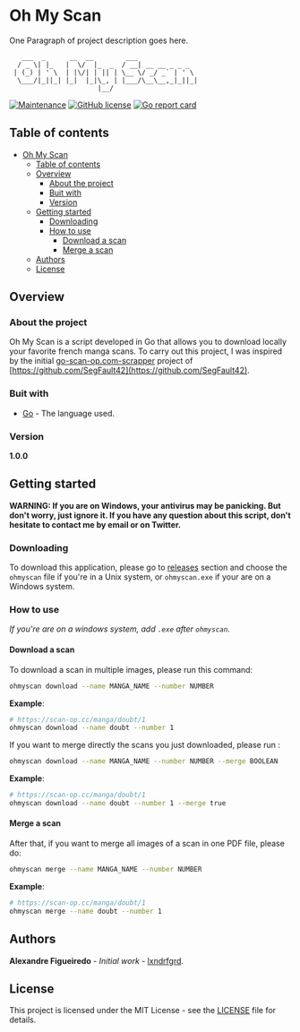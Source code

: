 # Oh My Scan

One Paragraph of project description goes here.

```
   ___  _      __  __        ___
  / _ \| |_   |  \/  |_  _  / __| __ __ _ _ _
 | (_) | ' \  | |\/| | || | \__ \/ _/ _` | ' \
  \___/|_||_| |_|  |_|\_, | |___/\__\__,_|_||_|
                      |__/
```

[![Maintenance](https://img.shields.io/badge/maintained-yes-green.svg)](https://github.com/lxndrfgrd/ohmyscan/pulse)
[![GitHub license](https://img.shields.io/github/license/Naereen/StrapDown.js.svg)](https://github.com/lxndrfgrd/ohmyscan/blob/master/LICENSE)
[![Go report card](https://goreportcard.com/badge/github.com/lxndrfgrd/ohmyscan)](https://github.com/lxndrfgrd/ohmyscan)

## Table of contents

- [Oh My Scan](#oh-my-scan)
  - [Table of contents](#table-of-contents)
  - [Overview](#overview)
    - [About the project](#about-the-project)
    - [Buit with](#buit-with)
    - [Version](#version)
  - [Getting started](#getting-started)
    - [Downloading](#downloading)
    - [How to use](#how-to-use)
      - [Download a scan](#download-a-scan)
      - [Merge a scan](#merge-a-scan)
  - [Authors](#authors)
  - [License](#license)

## Overview

### About the project

Oh My Scan is a script developed in Go that allows you to download locally your favorite french manga scans. To carry out this project, I was inspired by the initial [go-scan-op.com-scrapper](https://github.com/SegFault42/go-scan-op.com-scrapper) project of [https://github.com/SegFault42](https://github.com/SegFault42).

### Buit with

- [Go](https://golang.org/) - The language used.

### Version

**1.0.0**

## Getting started

**WARNING: If you are on Windows, your antivirus may be panicking. But don't worry, just ignore it. If you have any question about this script, don't hesitate to contact me by email or on Twitter.**

### Downloading

To download this application, please go to [releases](https://github.com/thelittlebigbot/ohmyscan/releases/) section and choose the `ohmyscan` file if you're in a Unix system, or `ohmyscan.exe` if your are on a Windows system.

### How to use

_If you're are on a windows system, add `.exe` after `ohmyscan`._

#### Download a scan

To download a scan in multiple images, please run this command:

```sh
ohmyscan download --name MANGA_NAME --number NUMBER
```

**Example**:

```sh
# https://scan-op.cc/manga/doubt/1
ohmyscan download --name doubt --number 1
```

If you want to merge directly the scans you just downloaded, please run :

```sh
ohmyscan download --name MANGA_NAME --number NUMBER --merge BOOLEAN
```

**Example**:

```sh
# https://scan-op.cc/manga/doubt/1
ohmyscan download --name doubt --number 1 --merge true
```

#### Merge a scan

After that, if you want to merge all images of a scan in one PDF file, please do:

```sh
ohmyscan merge --name MANGA_NAME --number NUMBER
```

**Example**:

```sh
# https://scan-op.cc/manga/doubt/1
ohmyscan merge --name doubt --number 1
```

## Authors

**Alexandre Figueiredo** - _Initial work_ - [lxndrfgrd](https://github.com/lxndrfgrd).

## License

This project is licensed under the MIT License - see the [LICENSE](LICENSE) file for details.
